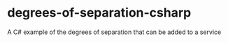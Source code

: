 # degrees-of-separation-csharp
A C# example of the degrees of separation that can be added to a service
